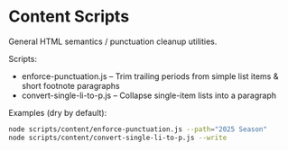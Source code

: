 # Content Scripts

General HTML semantics / punctuation cleanup utilities.

Scripts:

- enforce-punctuation.js – Trim trailing periods from simple list items & short footnote paragraphs
- convert-single-li-to-p.js – Collapse single-item lists into a paragraph

Examples (dry by default):

```bash
node scripts/content/enforce-punctuation.js --path="2025 Season"
node scripts/content/convert-single-li-to-p.js --write
```
